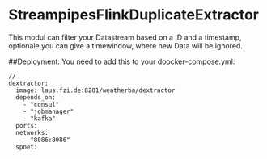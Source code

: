 # StreampipesFlinkDuplicateExtractor
This modul can filter your Datastream based on a ID and a timestamp, optionale you can give a timewindow, where new Data will be ignored.

##Deployment:
You need to add this to your doocker-compose.yml:
  
            
	//
	dextractor:
	  image: laus.fzi.de:8201/weatherba/dextractor
	  depends_on:
	    - "consul"
	    - "jobmanager"
	    - "kafka"
	  ports:
	  networks:
	    - "8086:8086"
	  spnet:
